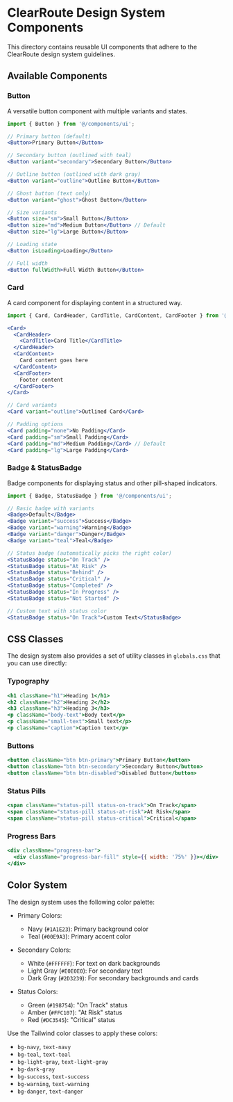 # ClearRoute Design System Components

This directory contains reusable UI components that adhere to the ClearRoute design system guidelines.

## Available Components

### Button
A versatile button component with multiple variants and states.

```jsx
import { Button } from '@/components/ui';

// Primary button (default)
<Button>Primary Button</Button>

// Secondary button (outlined with teal)
<Button variant="secondary">Secondary Button</Button>

// Outline button (outlined with dark gray)
<Button variant="outline">Outline Button</Button>

// Ghost button (text only)
<Button variant="ghost">Ghost Button</Button>

// Size variants
<Button size="sm">Small Button</Button>
<Button size="md">Medium Button</Button> // Default
<Button size="lg">Large Button</Button>

// Loading state
<Button isLoading>Loading</Button>

// Full width
<Button fullWidth>Full Width Button</Button>
```

### Card
A card component for displaying content in a structured way.

```jsx
import { Card, CardHeader, CardTitle, CardContent, CardFooter } from '@/components/ui';

<Card>
  <CardHeader>
    <CardTitle>Card Title</CardTitle>
  </CardHeader>
  <CardContent>
    Card content goes here
  </CardContent>
  <CardFooter>
    Footer content
  </CardFooter>
</Card>

// Card variants
<Card variant="outline">Outlined Card</Card>

// Padding options
<Card padding="none">No Padding</Card>
<Card padding="sm">Small Padding</Card>
<Card padding="md">Medium Padding</Card> // Default
<Card padding="lg">Large Padding</Card>
```

### Badge & StatusBadge
Badge components for displaying status and other pill-shaped indicators.

```jsx
import { Badge, StatusBadge } from '@/components/ui';

// Basic badge with variants
<Badge>Default</Badge>
<Badge variant="success">Success</Badge>
<Badge variant="warning">Warning</Badge>
<Badge variant="danger">Danger</Badge>
<Badge variant="teal">Teal</Badge>

// Status badge (automatically picks the right color)
<StatusBadge status="On Track" />
<StatusBadge status="At Risk" />
<StatusBadge status="Behind" />
<StatusBadge status="Critical" />
<StatusBadge status="Completed" />
<StatusBadge status="In Progress" />
<StatusBadge status="Not Started" />

// Custom text with status color
<StatusBadge status="On Track">Custom Text</StatusBadge>
```

## CSS Classes

The design system also provides a set of utility classes in `globals.css` that you can use directly:

### Typography
```jsx
<h1 className="h1">Heading 1</h1>
<h2 className="h2">Heading 2</h2>
<h3 className="h3">Heading 3</h3>
<p className="body-text">Body text</p>
<p className="small-text">Small text</p>
<p className="caption">Caption text</p>
```

### Buttons
```jsx
<button className="btn btn-primary">Primary Button</button>
<button className="btn btn-secondary">Secondary Button</button>
<button className="btn btn-disabled">Disabled Button</button>
```

### Status Pills
```jsx
<span className="status-pill status-on-track">On Track</span>
<span className="status-pill status-at-risk">At Risk</span>
<span className="status-pill status-critical">Critical</span>
```

### Progress Bars
```jsx
<div className="progress-bar">
  <div className="progress-bar-fill" style={{ width: '75%' }}></div>
</div>
```

## Color System

The design system uses the following color palette:

- Primary Colors:
  - Navy (`#1A1E23`): Primary background color
  - Teal (`#00E9A3`): Primary accent color

- Secondary Colors:
  - White (`#FFFFFF`): For text on dark backgrounds
  - Light Gray (`#E0E0E0`): For secondary text
  - Dark Gray (`#2D3239`): For secondary backgrounds and cards

- Status Colors:
  - Green (`#198754`): "On Track" status
  - Amber (`#FFC107`): "At Risk" status
  - Red (`#DC3545`): "Critical" status

Use the Tailwind color classes to apply these colors:
- `bg-navy`, `text-navy`
- `bg-teal`, `text-teal`
- `bg-light-gray`, `text-light-gray`
- `bg-dark-gray`
- `bg-success`, `text-success`
- `bg-warning`, `text-warning`
- `bg-danger`, `text-danger` 
